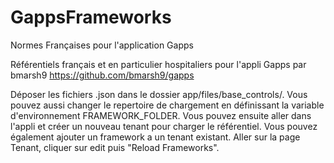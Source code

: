 # GappsFrameworks
Normes Françaises pour l'application Gapps

Référentiels français et en particulier hospitaliers pour l'appli Gapps par bmarsh9
https://github.com/bmarsh9/gapps

Déposer les fichiers .json dans le dossier app/files/base_controls/. Vous pouvez aussi changer le repertoire de chargement en définissant la variable d'environnement FRAMEWORK_FOLDER. Vous pouvez ensuite aller dans l'appli et créer un nouveau tenant pour charger le référentiel. Vous pouvez également ajouter un framework a un tenant existant. Aller sur la page Tenant, cliquer sur edit puis "Reload Frameworks".
